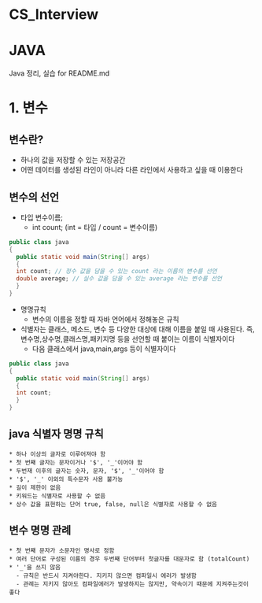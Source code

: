 # CS_Interview

# JAVA
Java 정리, 실습 for README.md

# 1. 변수
## 변수란?
* 하나의 값을 저장할 수 있는 저장공간
* 어떤 데이터를 생성된 라인이 아니라 다른 라인에서 사용하고 싶을 때 이용한다

## 변수의 선언  
* 타입 변수이름;
  - int count; (int = 타입 / count = 변수이름)
``` java
public class java
{
  public static void main(String[] args)
  {
  int count; // 정수 값을 담을 수 있는 count 라는 이름의 변수를 선언
  double average; // 실수 값을 담을 수 있는 average 라는 변수를 선언
  }
}
```
* 명명규칙
  - 변수의 이름을 정할 때 자바 언어에서 정해놓은 규칙
* 식별자는 클래스, 메소드, 변수 등 다양한 대상에 대해 이름을 붙일 때 사용된다. 즉, 변수명,상수명,클래스명,패키지명 등을 선언할 때 붙이는 이름이 식별자이다
  - 다음 클래스에서 java,main,args 등이 식별자이다
``` java
public class java
{
  public static void main(String[] args)
  {
  int count;
  }
}
```

## java 식별자 명명 규칙
```
* 하나 이상의 글자로 이루어져야 함
* 첫 번째 글자는 문자이거나 '$', '_'이어야 함
* 두번재 이후의 글자는 숫자, 문자, '$', '_'이어야 함
* '$', '_' 이외의 특수문자 사용 불가능
* 길이 제한이 없음
* 키워드는 식별자로 사용할 수 없음
* 상수 값을 표현하는 단어 true, false, null은 식별자로 사용할 수 없음
```

## 변수 명명 관례
```
* 첫 번째 문자가 소문자인 명사로 정함
* 여러 단어로 구성된 이름의 경우 두번째 단어부터 첫글자를 대문자로 함 (totalCount)
* '_'을 쓰지 않음
  - 규칙은 반드시 지켜야한다. 지키지 않으면 컴파일시 에러가 발생함
  - 관례는 지키지 않아도 컴파일에러가 발생하지는 않지만, 약속이기 때문에 지켜주는것이 좋다
```


  
